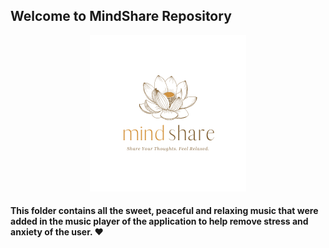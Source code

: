 ## Welcome to MindShare Repository 
<p align="center">
  <img src="https://github.com/HVbajoria/MindShare/blob/main/chatfrontend/src/home/logo.png" width="250" alt="logo" >
 </p>
 
 #### This folder contains all the sweet, peaceful and relaxing music that were added in the music player of the application to help remove stress and anxiety of the user. ❤️
